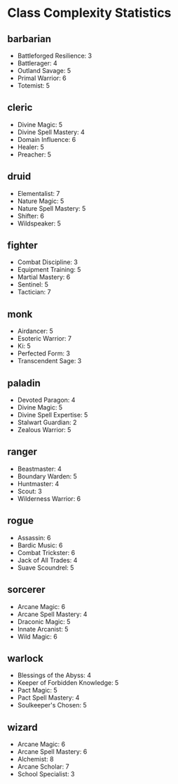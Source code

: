 # Class Complexity Statistics


## barbarian
* Battleforged Resilience: 3
* Battlerager: 4
* Outland Savage: 5
* Primal Warrior: 6
* Totemist: 5
            
## cleric
* Divine Magic: 5
* Divine Spell Mastery: 4
* Domain Influence: 6
* Healer: 5
* Preacher: 5
            
## druid
* Elementalist: 7
* Nature Magic: 5
* Nature Spell Mastery: 5
* Shifter: 6
* Wildspeaker: 5
            
## fighter
* Combat Discipline: 3
* Equipment Training: 5
* Martial Mastery: 6
* Sentinel: 5
* Tactician: 7
            
## monk
* Airdancer: 5
* Esoteric Warrior: 7
* Ki: 5
* Perfected Form: 3
* Transcendent Sage: 3
            
## paladin
* Devoted Paragon: 4
* Divine Magic: 5
* Divine Spell Expertise: 5
* Stalwart Guardian: 2
* Zealous Warrior: 5
            
## ranger
* Beastmaster: 4
* Boundary Warden: 5
* Huntmaster: 4
* Scout: 3
* Wilderness Warrior: 6
            
## rogue
* Assassin: 6
* Bardic Music: 6
* Combat Trickster: 6
* Jack of All Trades: 4
* Suave Scoundrel: 5
            
## sorcerer
* Arcane Magic: 6
* Arcane Spell Mastery: 4
* Draconic Magic: 5
* Innate Arcanist: 5
* Wild Magic: 6
            
## warlock
* Blessings of the Abyss: 4
* Keeper of Forbidden Knowledge: 5
* Pact Magic: 5
* Pact Spell Mastery: 4
* Soulkeeper's Chosen: 5
            
## wizard
* Arcane Magic: 6
* Arcane Spell Mastery: 6
* Alchemist: 8
* Arcane Scholar: 7
* School Specialist: 3
